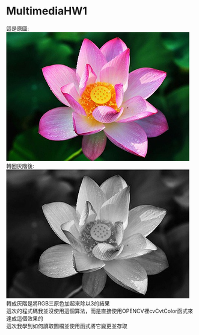 # MultimediaHW1
這是原圖:<br/>
![image](https://github.com/linfuting/MultimediaHW1/blob/master/color.jpg)<br/>
轉回灰階後:<br/>
![image](https://github.com/linfuting/MultimediaHW1/blob/master/gray.jpg)<br/>
轉成灰階是將RGB三原色加起來除以3的結果<br/>
這次的程式碼我並沒使用這個算法，而是直接使用OPENCV裡cvCvtColor函式來達成這個效果的<br/>
這次我學到如何讀取圖檔並使用函式將它變更並存取

